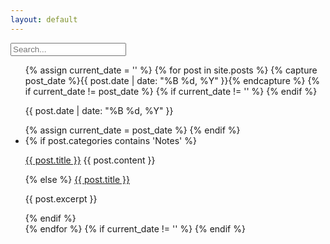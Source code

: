 ```yaml
---
layout: default
---
```


<div class="searchInput">
  <input type="text" id="search-input" placeholder="Search...">
    <p id="p-result-count" style="margin-top: 0px;"><span id="result-count"></span></p>
    <div class="resultBox">
      <!-- here list are inserted from javascript -->
  </div>
</div>

<ul id="post-list">
  {% assign current_date = '' %}
  {% for post in site.posts %}
    {% capture post_date %}{{ post.date | date: "%B %d, %Y" }}{% endcapture %}
    {% if current_date != post_date %}
      {% if current_date != '' %}
      {% endif %}
      <div class="date-separator"><p>{{ post.date | date: "%B %d, %Y" }}</p></div>
    {% assign current_date = post_date %}
    {% endif %}
    <li class="post-item">
      {% if post.categories contains 'Notes' %}
       <p><a class="title" href="{{ site.baseurl }}{{ post.url | xml_escape }}">{{ post.title }}</a> {{ post.content }}</p>
      {% else %}
       <a class="title" href="{{ site.baseurl }}{{ post.url | xml_escape }}">{{ post.title }}</a>
        <p>{{ post.excerpt }}</p>
      {% endif %}
    </li>
  {% endfor %}
  {% if current_date != '' %}
  {% endif %}
</ul>


<script>
document.addEventListener("DOMContentLoaded", function() {
  const searchInput = document.getElementById("search-input");
  const postItems = document.querySelectorAll(".post-item");

  searchInput.addEventListener("input", function() {
    const searchTerm = searchInput.value.toLowerCase();

    postItems.forEach(function(postItem) {
      const postTitle = postItem.querySelector(".title").innerText.toLowerCase();
      const postContent = postItem.querySelector("p").innerText.toLowerCase();

      if (postTitle.includes(searchTerm) || postContent.includes(searchTerm)) {
        postItem.style.display = "block"; // Show the post
      } else {
        postItem.style.display = "none"; // Hide the post
      }
    });
  });
});
</script>
<script src="/js/suggest.js"></script>

